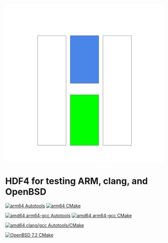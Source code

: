 ![logo](H4.svg) 

# HDF4 for testing ARM, clang, and OpenBSD
[![arm64 Autotools](https://github.com/hyoklee/hdf4/actions/workflows/aarch64_auto.yml/badge.svg)](https://github.com/hyoklee/hdf4/actions/workflows/aarch64_auto.yml)
[![arm64 CMake](https://github.com/hyoklee/hdf4/actions/workflows/aarch64.yml/badge.svg)](https://github.com/hyoklee/hdf4/actions/workflows/aarch64.yml)

[![amd64 arm64-gcc Autotools](https://github.com/hyoklee/hdf4/actions/workflows/linux-aarch64_auto.yml/badge.svg)](https://github.com/hyoklee/hdf4/actions/workflows/linux-aarch64_auto.yml)
[![amd64 arm64-gcc CMake](https://github.com/hyoklee/hdf4/actions/workflows/linux-aarch64.yml/badge.svg)](https://github.com/hyoklee/hdf4/actions/workflows/linux-aarch64.yml)

[![amd64 clang/gcc Autotools/CMake](https://github.com/hyoklee/hdf4/actions/workflows/main.yml/badge.svg)](https://github.com/hyoklee/hdf4/actions/workflows/main.yml)

[![OpenBSD 7.2 CMake](https://github.com/hyoklee/hdf4/actions/workflows/openbsd.yml/badge.svg)](https://github.com/hyoklee/hdf4/actions/workflows/openbsd.yml)
